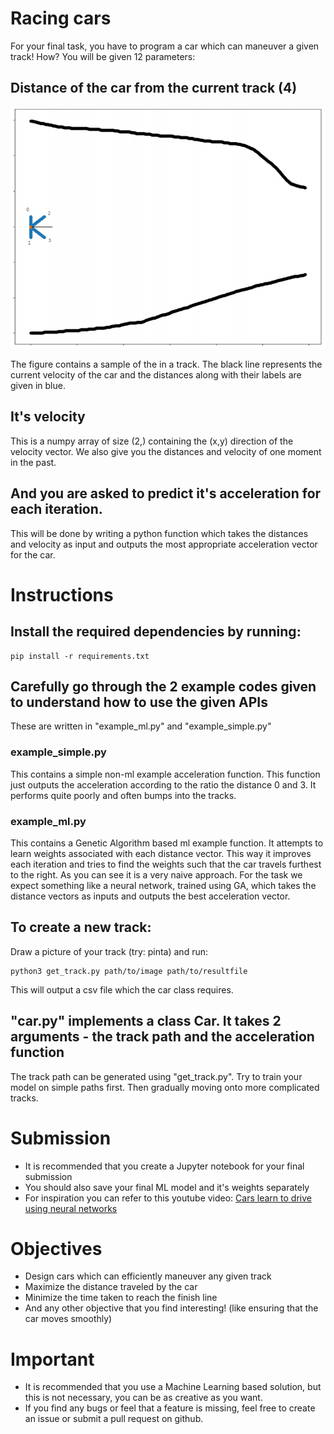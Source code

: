 # Racing cars

For your final task, you have to program a car which can maneuver a given track!
How?
You will be given 12 parameters:


## Distance of the car from the current track (4)

![img](./Figure_1.png)

The figure contains a sample of the in a track. The black line represents the
current velocity of the car and the distances along with their labels are given
in blue.


## It's velocity

This is a numpy array of size (2,) containing the (x,y) direction of the
velocity vector. We also give you the distances and velocity of one moment in
the past.


## And you are asked to predict it's acceleration for each iteration.

This will be done by writing a python function which takes the distances and
velocity as input and outputs the most appropriate acceleration vector for the car.


# Instructions


## Install the required dependencies by running:

    pip install -r requirements.txt


## Carefully go through the 2 example codes given to understand how to use the given APIs

These are written in "example\_ml.py" and "example\_simple.py"


### example\_simple.py

This contains a simple non-ml example acceleration function. This function just
outputs the acceleration according to the ratio the distance 0 and 3. It
performs quite poorly and often bumps into the tracks.


### example\_ml.py

This contains a Genetic Algorithm based ml example function. It attempts to
learn weights associated with each distance vector. This way it improves each
iteration and tries to find the weights such that the car travels furthest to
the right.
As you can see it is a very naive approach. For the task we expect something
like a neural network, trained using GA, which takes the distance vectors as
inputs and outputs the best acceleration vector.


## To create a new track:

Draw a picture of your track (try: pinta) and run:

    python3 get_track.py path/to/image path/to/resultfile

This will output a csv file which the car class requires.


## "car.py" implements a class Car. It takes 2 arguments - the track path and the acceleration function

The track path can be generated using "get\_track.py". Try to train your model on
simple paths first. Then gradually moving onto more complicated tracks.


# Submission

-   It is recommended that you create a Jupyter notebook for your final submission
-   You should also save your final ML model and it's weights separately
-   For inspiration you can refer to this youtube video: [Cars learn to drive using neural networks](https://youtu.be/BYR9AJdRR90)


# Objectives

-   Design cars which can efficiently maneuver any given track
-   Maximize the distance traveled by the car
-   Minimize the time taken to reach the finish line
-   And any other objective that you find interesting! (like ensuring that the car moves smoothly)


# Important

-   It is recommended that you use a Machine Learning based solution, but this is not necessary, you can be as creative as you want.
-   If you find any bugs or feel that a feature is missing, feel free to create an issue or submit a pull request on github.

